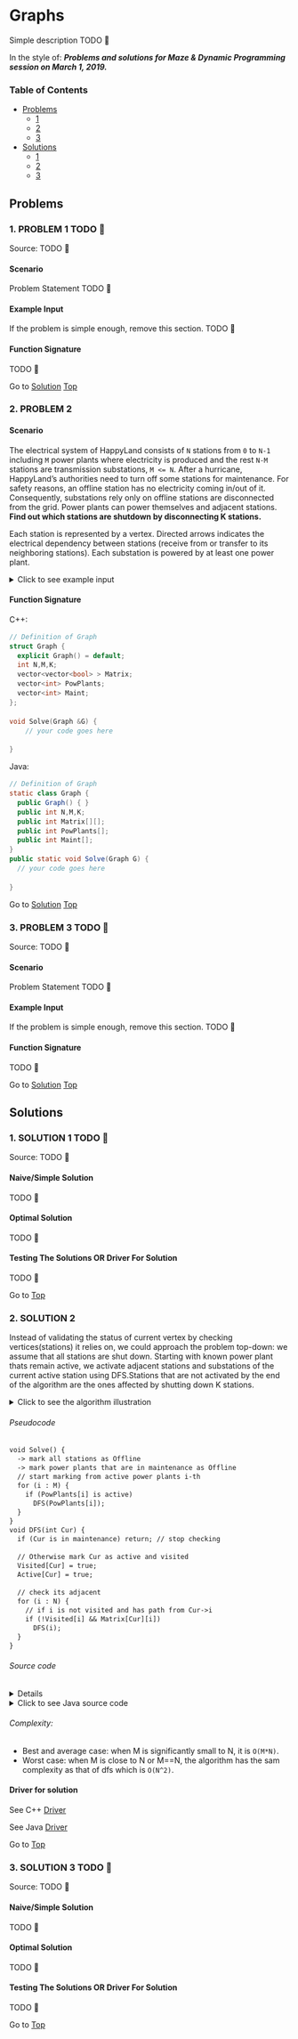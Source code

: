 <!-- Don't remove -->
<a name="top"/>

# Graphs

Simple description TODO :bug:

In the style of:
***Problems and solutions for Maze & Dynamic Programming session on March 1, 2019.***

### Table of Contents

* [Problems](#problems)
  * [1](#p1)
  * [2](#p2)
  * [3](#p3)
* [Solutions](#solutions)
  * [1](#s1)
  * [2](#s2)
  * [3](#s3)

<!-- Don't remove -->
<a name="problems"/>

## Problems

<a name="p1"/>

### 1. PROBLEM 1 TODO :bug:

Source: TODO :bug:

#### Scenario

Problem Statement TODO :bug:

#### Example Input

If the problem is simple enough, remove this section. TODO :bug:

#### Function Signature

TODO :bug:

<!-- Don't remove -->
Go to [Solution](#s1)   [Top](#top)

<!-- Don't remove -->
<a name="p2"/>

### 2. PROBLEM 2


#### Scenario

The electrical system of HappyLand consists of ``N`` stations from ``0`` to ``N-1`` including ``M`` power plants where electricity is produced and the rest ``N-M`` stations are transmission substations, ``M <= N``. After a hurricane, HappyLand’s authorities need to turn off some stations for maintenance. For safety reasons, an offline station has no electricity coming in/out of it. Consequently, substations rely only on offline stations are disconnected from the grid. Power plants can power themselves and adjacent stations. **Find out which stations are shutdown by disconnecting K stations.**

Each station is represented by a vertex. Directed arrows indicates the electrical dependency between stations (receive from or transfer to its neighboring stations). Each substation is powered by at least one power plant.
<details>
<summary>Click to see example input</summary>

![Electrical system](./PowerStations/Figure12.png)

#### Example Input
```
N =6; M=2; K=1;
PowPlants[M] = {0,5};
Maint[N] = {0};
Matrix[N][N] = {{0,1,0,1,0,0},
              {0,0,1,0,1,0},
              {0,0,0,0,0,0},
              {0,0,0,0,1,0},
              {0,0,1,0,0,0},
              {0,0,0,0,1,0}};
```
#### Example Output
Offline stations:
```
0 1 3
```
##### Explain:
There are 6 stations. 2 stations (0 and 5) are power plants. 1 station(0) is in maintenance.

Shutting down station 0 results its dependents (station 1 and 3) disconnected from the grid. No electricity comes in and out of 0, 1, and 3. Stations 2 and 4 remain on as the power plant 5 is active.
Figure 1 visualizes the electricity grid of a country.

</details>

#### Function Signature
C++:

```c++
// Definition of Graph
struct Graph {
  explicit Graph() = default;
  int N,M,K;
  vector<vector<bool> > Matrix;
  vector<int> PowPlants;
  vector<int> Maint;
};

void Solve(Graph &G) {
    // your code goes here

}
```
Java:
```Java
// Definition of Graph
static class Graph {
  public Graph() { }
  public int N,M,K;
  public int Matrix[][];
  public int PowPlants[];
  public int Maint[];
}
public static void Solve(Graph G) {
  // your code goes here

}

```
<!-- Don't remove -->
Go to [Solution](#s2)   [Top](#top)

<!-- Don't remove -->
<a name="p3"/>

### 3. PROBLEM 3 TODO :bug:

Source: TODO :bug:

#### Scenario

Problem Statement TODO :bug:

#### Example Input

If the problem is simple enough, remove this section. TODO :bug:

#### Function Signature

TODO :bug:

<!-- Don't remove -->
Go to [Solution](#s3)   [Top](#top)

<!-- Don't remove -->
<a name="solutions"/>

## Solutions

<!-- Don't remove -->
<a name="s1"/>

### 1. SOLUTION 1 TODO :bug:

Source: TODO :bug:

#### Naive/Simple Solution

TODO :bug:

#### Optimal Solution

TODO :bug:

#### Testing The Solutions OR Driver For Solution

TODO :bug:

<!-- Don't remove -->
Go to [Top](#top)

<!-- Don't remove -->
<a name="s2"/>

### 2. SOLUTION 2

Instead of validating the status of current vertex by checking vertices(stations) it relies on, we could approach the problem top-down: we assume that all stations are shut down. Starting with known power plant thats remain active, we activate adjacent stations and substations of the current active station using DFS.Stations that are not activated by the end of the algorithm are the ones affected by shutting down K stations.

<details>
<summary>Click to see the algorithm illustration</summary>

![Algorithm in steps](./PowerStations/Alg_illustration.png)
</details>

###### Pseudocode
```
void Solve() {
  -> mark all stations as Offline
  -> mark power plants that are in maintenance as Offline
  // start marking from active power plants i-th
  for (i : M) {
    if (PowPlants[i] is active)
      DFS(PowPlants[i]);
  }
}
void DFS(int Cur) {
  if (Cur is in maintenance) return; // stop checking

  // Otherwise mark Cur as active and visited
  Visited[Cur] = true;
  Active[Cur] = true;

  // check its adjacent
  for (i : N) {
    // if i is not visited and has path from Cur->i
    if (!Visited[i] && Matrix[Cur][i])
      DFS(i);
  }
}
```
###### Source code
<details>
<summary>Click to see C++ source code</summary>

```c++
class Solution{
public:
  vector<bool> Maint;
  vector<bool> PowPlants;
  void DFS(Graph &G, int Cur, vector<bool> &ActiveStas, vector<bool> &Visited) {
    if (Maint[Cur]) return;
    Visited[Cur] = true;
    ActiveStas[Cur] = true;
    for (int i=0; i<G.N; i++) {
      if (i!=Cur && !Visited[i] && G.Matrix[Cur][i]) {
        DFS(G, i, ActiveStas, Visited);
      }
    }
  }
  void Solve(Graph &G) {
    // init
    Maint = vector<bool>(G.N);
    PowPlants = vector<bool>(G.N);
    for (int i=0; i<G.K; i++)
      Maint[G.Maint[i]] = true;
    for (int i=0; i<G.M; i++)
      PowPlants[G.PowPlants[i]] = true;

    // assuming all stations are off except active power plants
    vector<bool> ActiveStas(G.N);
    vector<bool> Visited(G.N);
    for (int i=0; i<G.N; i++) {
      ActiveStas[i] = false;
      if (PowPlants[i] && !Maint[i])
        ActiveStas[i] = true;
      Visited[i] = false;
    }

    // using DFS to mark stations that connected to
    // known active stations
    for (int i=0; i<G.M; i++) {
      if (ActiveStas[G.PowPlants[i]])
        DFS(G, G.PowPlants[i], ActiveStas, Visited);
    }

    // print out offline stations at the end
    for (int i=0;i<G.N; i++) {
      if (ActiveStas[i]) continue;
      cout << i << " ";
    }
    cout << endl;
  }
};

```
</details>

<details>
<summary>Click to see Java source code</summary>

```Java
static class Graph {
  public Graph() { }
  public int N,M,K;
  public int Matrix[][];
  public int PowPlants[];
  public int Maint[];
}
static boolean Maint[];
static boolean PowPlants[];
private static void DFS(Graph G, int Cur, boolean ActiveStas[], boolean Visited[]) {
  if (Maint[Cur]) return;
  Visited[Cur] = true;
  ActiveStas[Cur] = true;
  for (int i=0; i<G.N; i++) {
    if (i!=Cur && !Visited[i] && G.Matrix[Cur][i] == 1) {
      DFS(G, i, ActiveStas, Visited);
    }
  }
}
public static void Solve(Graph G) {
  // init
  Maint = new boolean[G.N];
  PowPlants = new boolean[G.N];
  for (int i=0; i<G.K; i++)
    Maint[G.Maint[i]] = true;
  for (int i=0; i<G.M; i++)
    PowPlants[G.PowPlants[i]] = true;

  // assuming all stations are off except active power plants
  boolean ActiveStas[] = new boolean[G.N];
  boolean Visited[] = new boolean[G.N];
  for (int i=0; i<G.N; i++) {
    ActiveStas[i] = false;
    if (PowPlants[i] && !Maint[i]) ActiveStas[i] = true;
      Visited[i] = false;
  }
  // using DFS to mark stations that connected to
  // known active stations
  for (int i=0; i<G.M; i++) {
    if (ActiveStas[G.PowPlants[i]])
      DFS(G, G.PowPlants[i], ActiveStas, Visited);
  }

  // print out offline stations at the end
  for (int i=0;i<G.N; i++) {
    if (ActiveStas[i]) continue;
    System.out.print(i +" ");
  }
  System.out.println();
}
```

</details>

###### Complexity:

- Best and average case: when M is significantly small to N, it is ``O(M*N)``.
- Worst case: when M is close to N or M==N, the algorithm has the sam complexity as that of dfs which is ``O(N^2)``.


#### Driver for solution

See C++ [Driver](./PowerStations/PowerStations.cpp)


See Java [Driver](./PowerStations/PowerStations.java)


<!-- Don't remove -->
Go to [Top](#top)

<!-- Don't remove -->
<a name="s3"/>

### 3. SOLUTION 3 TODO :bug:

Source: TODO :bug:

#### Naive/Simple Solution

TODO :bug:

#### Optimal Solution

TODO :bug:

#### Testing The Solutions OR Driver For Solution

TODO :bug:

<!-- Don't remove -->
Go to [Top](#top)
